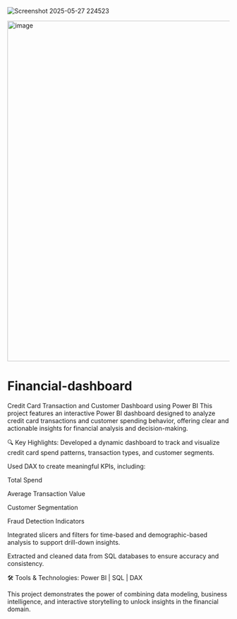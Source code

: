 
![Screenshot 2025-05-27 224523](https://github.com/user-attachments/assets/5fcdb98c-e316-497c-aa56-3f08ec23ecad)

<img width="770" alt="image" src="https://github.com/user-attachments/assets/2ee9916e-c1c6-4488-8394-a1ee310d832f" />


# Financial-dashboard
Credit Card Transaction and Customer Dashboard using Power BI
This project features an interactive Power BI dashboard designed to analyze credit card transactions and customer spending behavior, offering clear and actionable insights for financial analysis and decision-making.

🔍 Key Highlights:
Developed a dynamic dashboard to track and visualize credit card spend patterns, transaction types, and customer segments.

Used DAX to create meaningful KPIs, including:

Total Spend

Average Transaction Value

Customer Segmentation

Fraud Detection Indicators

Integrated slicers and filters for time-based and demographic-based analysis to support drill-down insights.

Extracted and cleaned data from SQL databases to ensure accuracy and consistency.

🛠️ Tools & Technologies:
Power BI | SQL | DAX

This project demonstrates the power of combining data modeling, business intelligence, and interactive storytelling to unlock insights in the financial domain.
